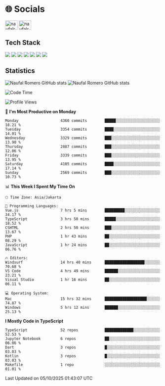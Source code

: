 <h1 align="">🌐 Socials</h1>
<p align="left">
<a href="https://linkedin.com/in/naufal-romero-putra-pratama-9ab816177/" target="blank"><img align="center" src="https://raw.githubusercontent.com/rahuldkjain/github-profile-readme-generator/master/src/images/icons/Social/linked-in-alt.svg" alt="naufalromero" height="30" width="40" /></a>
<a href="https://instagram.com/naufalromero" target="blank"><img align="center" src="https://raw.githubusercontent.com/rahuldkjain/github-profile-readme-generator/master/src/images/icons/Social/instagram.svg" alt="naufalromero" height="30" width="40" /></a>
</p>


<h2 align="">Tech Stack</h2>
<div align="">
  <img src="https://img.shields.io/badge/next.js-000000?style=for-the-badge&logo=nextdotjs&logoColor=white"/>
 <img src="https://img.shields.io/badge/typescript-%23007ACC.svg?style=for-the-badge&logo=typescript&logoColor=white"/>
 <img src="https://img.shields.io/badge/react-%2320232a.svg?style=for-the-badge&logo=react&logoColor=%2361DAFB"/>
 <img src="https://img.shields.io/badge/tailwindcss-%2338B2AC.svg?style=for-the-badge&logo=tailwind-css&logoColor=white"/>
 <img src="https://img.shields.io/badge/Prisma-3982CE?style=for-the-badge&logo=Prisma&logoColor=white"/>
 <img src="https://img.shields.io/badge/javascript-%23323330.svg?style=for-the-badge&logo=javascript&logoColor=%23F7DF1E"/>
 <img src="https://img.shields.io/badge/java-%23ED8B00.svg?style=for-the-badge&logo=openjdk&logoColor=white"/>
</div>


<h2 align="">Statistics</h2>
<div align="">
<img src="https://github-readme-stats-xi-nine-74.vercel.app/api?username=romves&show_icons=true&theme=tokyonight&include_all_commits=true&count_private=true" alt="Naufal Romero GitHub stats"/>
<img src="https://github-readme-stats-xi-nine-74.vercel.app/api/top-langs/?username=romves&theme=tokyonight&hide_border=false&include_all_commits=true&count_private=true&layout=compact" alt="Naufal Romero GitHub stats"/>
</div>

<!--START_SECTION:waka-->
![Code Time](http://img.shields.io/badge/Code%20Time-2%2C962%20hrs%2035%20mins-blue)

![Profile Views](http://img.shields.io/badge/Profile%20Views-0-blue)

📅 **I'm Most Productive on Monday** 

```text
Monday                   4360 commits        █████░░░░░░░░░░░░░░░░░░░░   18.21 % 
Tuesday                  3354 commits        ████░░░░░░░░░░░░░░░░░░░░░   14.01 % 
Wednesday                3329 commits        ███░░░░░░░░░░░░░░░░░░░░░░   13.90 % 
Thursday                 2887 commits        ███░░░░░░░░░░░░░░░░░░░░░░   12.06 % 
Friday                   3339 commits        ███░░░░░░░░░░░░░░░░░░░░░░   13.95 % 
Saturday                 4105 commits        ████░░░░░░░░░░░░░░░░░░░░░   17.14 % 
Sunday                   2569 commits        ███░░░░░░░░░░░░░░░░░░░░░░   10.73 % 
```


📊 **This Week I Spent My Time On** 

```text
🕑︎ Time Zone: Asia/Jakarta

💬 Programming Languages: 
Vue.js                   7 hrs 5 mins        █████████░░░░░░░░░░░░░░░░   34.17 % 
TypeScript               3 hrs 50 mins       █████░░░░░░░░░░░░░░░░░░░░   18.52 % 
CSHTML                   2 hrs 50 mins       ███░░░░░░░░░░░░░░░░░░░░░░   13.67 % 
PHP                      1 hr 43 mins        ██░░░░░░░░░░░░░░░░░░░░░░░   08.29 % 
JavaScript               1 hr 24 mins        ██░░░░░░░░░░░░░░░░░░░░░░░   06.76 % 

🔥 Editors: 
Windsurf                 14 hrs 40 mins      ██████████████████░░░░░░░   70.68 % 
VS Code                  4 hrs 49 mins       ██████░░░░░░░░░░░░░░░░░░░   23.21 % 
Visual Studio            1 hr 16 mins        ██░░░░░░░░░░░░░░░░░░░░░░░   06.11 % 

💻 Operating System: 
Mac                      15 hrs 32 mins      ███████████████████░░░░░░   74.87 % 
Windows                  5 hrs 12 mins       ██████░░░░░░░░░░░░░░░░░░░   25.13 % 
```

**I Mostly Code in TypeScript** 

```text
TypeScript               52 repos            █████████████░░░░░░░░░░░░   52.53 % 
Jupyter Notebook         6 repos             ██░░░░░░░░░░░░░░░░░░░░░░░   06.06 % 
Dart                     3 repos             █░░░░░░░░░░░░░░░░░░░░░░░░   03.03 % 
Kotlin                   3 repos             █░░░░░░░░░░░░░░░░░░░░░░░░   03.03 % 
Makefile                 1 repo              ░░░░░░░░░░░░░░░░░░░░░░░░░   01.01 % 
```




 Last Updated on 05/10/2025 01:43:07 UTC
<!--END_SECTION:waka-->
